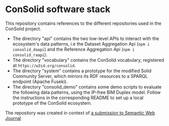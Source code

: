 # ConSolid software stack
This repository contains references to the different repositories used in the ConSolid project. 

* The directory "api" contains the two low-level APIs to interact with the ecosystem's data patterns, i.e the Dataset Aggregation Api (`npm i consolid_daapi`) and the Reference Aggregation Api (`npm i consolid_raapi`).
* The directory "vocabulary" contains the ConSolid vocabulary, registered at `https://w3id.org/consolid`.
* The directory "system" contains a prototype for the modified Solid Community Server, which mirrors its RDF resources to a SPARQL endpoint (Apache Fuseki).
* The directory "consolid_demo" contains some demo scripts to evaluate the following data patterns, using the IP-free BIM Duplex model. Follow the instructions in the corresponding README to set up a local prototype of the ConSolid ecosystem.

The repository was created in context of [a submission to Semantic Web Journal]()